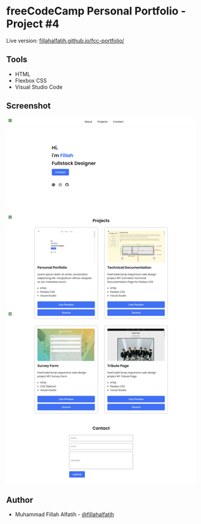 # freeCodeCamp Personal Portfolio - Project #4
  Live version: [fillahalfatih.github.io/fcc-portfolio/](https://fillahalfatih.github.io/fcc-portfolio/)

## Tools
- HTML
- Flexbox CSS
- Visual Studio Code

## Screenshot
![freeCodeCamp Personal Portfolio](https://github.com/fillahalfatih/fcc-portfolio/blob/main/screenshot/Personal-Portfolio-freeCodeCamp-Project.png "Personal Portfolio")

## Author
- Muhammad Fillah Alfatih - [@fillahalfatih](github.com/fillahalfatih)